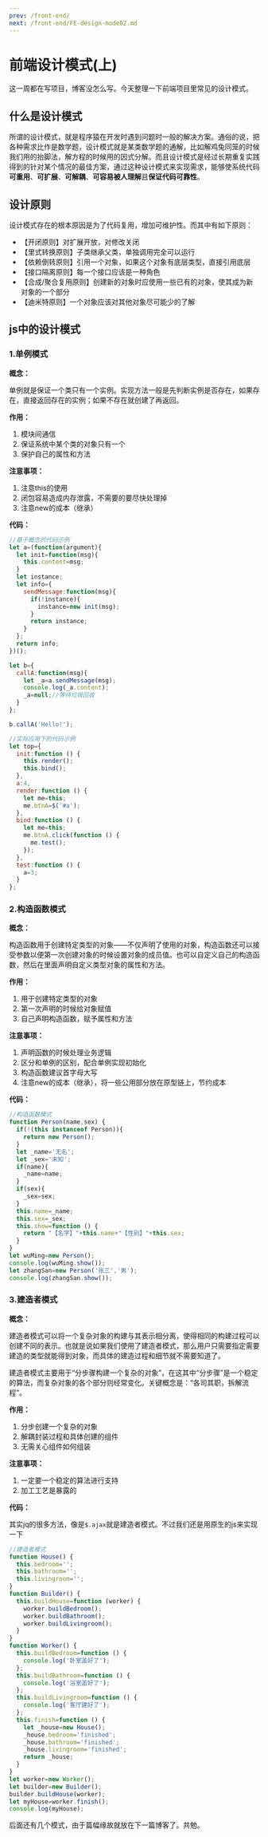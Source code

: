 ```yaml
---
prev: /front-end/
next: /front-end/FE-design-mode02.md
---
```


# 前端设计模式(上)

这一周都在写项目，博客没怎么写。今天整理一下前端项目里常见的设计模式。

## 什么是设计模式

所谓的设计模式，就是程序猿在开发时遇到问题时一般的解决方案。通俗的说，把各种需求比作是数学题，设计模式就是某类数学题的通解，比如解鸡兔同笼的时候我们用的抬脚法，解方程的时候用的因式分解。而且设计模式是经过长期重复实践得到的针对某个情况的最佳方案，通过这种设计模式来实现需求，能够使系统代码**可重用**、**可扩展**、**可解耦**、**可容易被人理解**且**保证代码可靠性**。



## 设计原则

设计模式存在的根本原因是为了代码复用，增加可维护性。而其中有如下原则：

- 【开闭原则】对扩展开放，对修改关闭
- 【里式转换原则】子类继承父类，单独调用完全可以运行
- 【依赖倒转原则】引用一个对象，如果这个对象有底层类型，直接引用底层
- 【接口隔离原则】每一个接口应该是一种角色
- 【合成/聚合复用原则】创建新的对象时应使用一些已有的对象，使其成为新对象的一个部分
- 【迪米特原则】一个对象应该对其他对象尽可能少的了解



## js中的设计模式

### 1.单例模式

**概念：**

单例就是保证一个类只有一个实例。实现方法一般是先判断实例是否存在，如果存在，直接返回存在的实例；如果不存在就创建了再返回。

**作用：**

1. 模块间通信
2. 保证系统中某个类的对象只有一个
3. 保护自己的属性和方法

**注意事项：**

1. 注意this的使用
2. 闭包容易造成内存泄露，不需要的要尽快处理掉
3. 注意new的成本（继承）

**代码：**

```javascript
//基于概念的代码示例
let a=(function(argument){
  let init=function(msg){
    this.content=msg;
  }
  let instance;
  let info={
    sendMessage:function(msg){
      if(!instance){
        instance=new init(msg);
      }
      return instance;
    }
  };
  return info;
})();

let b={
  callA:function(msg){
    let _a=a.sendMessage(msg);
    console.log(_a.content);
    _a=null;//等待垃圾回收
  }
};

b.callA('Hello!');

//实际应用下的代码示例
let top={
  init:function () {
    this.render();
    this.bind();
  },
  a:4,
  render:function () {
    let me=this;
    me.btnA=$('#a');
  },
  bind:function () {
    let me=this;
    me.btnA.click(function () {
      me.test();
    });
  },
  test:function () {
    a=3;
  }
};
```



### 2.构造函数模式

 **概念：**

构造函数用于创建特定类型的对象——不仅声明了使用的对象，构造函数还可以接受参数以便第一次创建对象的时候设置对象的成员值。也可以自定义自己的构造函数，然后在里面声明自定义类型对象的属性和方法。

**作用：**

1. 用于创建特定类型的对象
2. 第一次声明的时候给对象赋值
3. 自己声明构造函数，赋予属性和方法

**注意事项：**

1. 声明函数的时候处理业务逻辑
2. 区分和单例的区别，配合单例实现初始化
3. 构造函数建议首字母大写
4. 注意new的成本（继承），将一些公用部分放在原型链上，节约成本

**代码：**

```javascript
//构造函数模式
function Person(name,sex) {
  if(!(this instanceof Person)){
    return new Person();
  }
  let _name='无名';
  let _sex='未知';
  if(name){
    _name=name;
  }
  if(sex){
    _sex=sex;
  }
  this.name=_name;
  this.sex=_sex;
  this.show=function () {
    return "【名字】"+this.name+"【性别】"+this.sex;
  }
}
let wuMing=new Person();
console.log(wuMing.show());
let zhangSan=new Person('张三','男');
console.log(zhangSan.show());
```



### 3.建造者模式

**概念：**

建造者模式可以将一个复杂对象的构建与其表示相分离，使得相同的构建过程可以创建不同的表示。也就是说如果我们使用了建造者模式，那么用户只需要指定需要建造的类型就能得到对象，而具体的建造过程和细节就不需要知道了。

建造者模式主要用于“分步骤构建一个复杂的对象”，在这其中“分步骤”是一个稳定的算法，而复杂对象的各个部分则经常变化。关键概念是：“各司其职，拆解流程”。

**作用：**

1. 分步创建一个复杂的对象
2. 解耦封装过程和具体创建的组件
3. 无需关心组件如何组装

**注意事项：**

1. 一定要一个稳定的算法进行支持
2. 加工工艺是暴露的

**代码：**

其实jq的很多方法，像是`$.ajax`就是建造者模式。不过我们还是用原生的js来实现一下

```javascript
//建造者模式
function House() {
  this.bedroom='';
  this.bathroom='';
  this.livingroom='';
}
function Builder() {
  this.buildHouse=function (worker) {
    worker.buildBedroom();
    worker.buildBathroom();
    worker.buildLivingroom();
  }
}
function Worker() {
  this.buildBedroom=function () {
    console.log('卧室盖好了');
  };
  this.buildBathroom=function () {
    console.log('浴室盖好了');
  };
  this.buildLivingroom=function () {
    console.log('客厅建好了');
  };
  this.finish=function () {
    let _house=new House();
    _house.bedroom='finished';
    _house.bathroom='finished';
    _house.livingroom='finished';
    return _house;
  }
}
let worker=new Worker();
let builder=new Builder();
builder.buildHouse(worker);
let myHouse=worker.finish();
console.log(myHouse);
```

后面还有几个模式，由于篇幅缘故就放在下一篇博客了。共勉。

